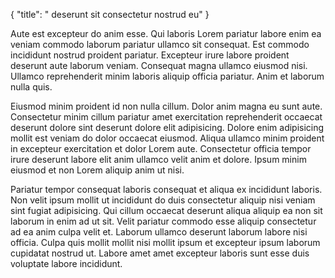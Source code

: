 {
  "title": " deserunt sit consectetur nostrud eu"
}

Aute est excepteur do anim esse. Qui laboris Lorem pariatur labore enim ea veniam commodo laborum pariatur ullamco sit consequat. Est commodo incididunt nostrud proident pariatur. Excepteur irure labore proident deserunt aute laborum veniam. Consequat magna ullamco eiusmod nisi. Ullamco reprehenderit minim laboris aliquip officia pariatur. Anim et laborum nulla quis.

Eiusmod minim proident id non nulla cillum. Dolor anim magna eu sunt aute. Consectetur minim cillum pariatur amet exercitation reprehenderit occaecat deserunt dolore sint deserunt dolore elit adipisicing. Dolore enim adipisicing mollit est veniam do dolor occaecat eiusmod. Aliqua ullamco minim proident in excepteur exercitation et dolor Lorem aute. Consectetur officia tempor irure deserunt labore elit anim ullamco velit anim et dolore. Ipsum minim eiusmod et non Lorem aliquip anim ut nisi.

Pariatur tempor consequat laboris consequat et aliqua ex incididunt laboris. Non velit ipsum mollit ut incididunt do duis consectetur aliquip nisi veniam sint fugiat adipisicing. Qui cillum occaecat deserunt aliqua aliquip ea non sit laborum in enim ad ut sit. Velit pariatur commodo esse aliquip consectetur ad ea anim culpa velit et. Laborum ullamco deserunt laborum labore nisi officia. Culpa quis mollit mollit nisi mollit ipsum et excepteur ipsum laborum cupidatat nostrud ut. Labore amet amet excepteur laboris sunt esse duis voluptate labore incididunt.